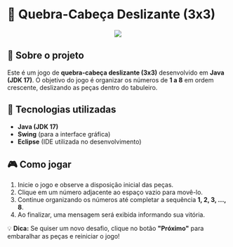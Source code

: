 <!--- ![Image](https://github.com/user-attachments/assets/6e49eb75-527f-465b-84db-a2b32e6aecfc) --->

# 🧩 Quebra-Cabeça Deslizante (3x3)  

<div align="center">
  <img src="https://github.com/user-attachments/assets/6e49eb75-527f-465b-84db-a2b32e6aecfc">
</div>  

## 📌 Sobre o projeto  
Este é um jogo de **quebra-cabeça deslizante (3x3)** desenvolvido em **Java (JDK 17)**. O objetivo do jogo é organizar os números de **1 a 8** em ordem crescente, deslizando as peças dentro do tabuleiro.  

## 🚀 Tecnologias utilizadas  
- **Java (JDK 17)**  
- **Swing** (para a interface gráfica)  
- **Eclipse** (IDE utilizada no desenvolvimento)  

## 🎮 Como jogar  
1. Inicie o jogo e observe a disposição inicial das peças.  
2. Clique em um número adjacente ao espaço vazio para movê-lo.  
3. Continue organizando os números até completar a sequência **1, 2, 3, ..., 8**.  
4. Ao finalizar, uma mensagem será exibida informando sua vitória.  

💡 **Dica:** Se quiser um novo desafio, clique no botão **"Próximo"** para embaralhar as peças e reiniciar o jogo!  
